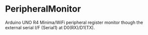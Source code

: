 # PeripheralMonitor
Arduino UNO R4 Minima/WiFi peripheral register monitor though the external serial I/F (Serial1) at D0(RX)/D1(TX).
